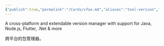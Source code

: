 ```yaml
---
{"publish":true,"permalink":"/Cards/vfox.md","aliases":"tool-version","created":"2024-07-29","modified":"2024-07-29","published":"2025-07-10T22:00:53.651+08:00","tags":["linux命令"],"cssclasses":""}
---
```



A cross-platform and extendable version manager with support for Java, Node.js, Flutter, .Net & more

跨平台的包管理器。
